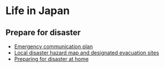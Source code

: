 # Life in Japan
## Prepare for disaster
- [Emergency communication plan](https://www.web171.jp/web171app/disasterTopSearch/)
- [Local disaster hazard map and designated evacuation sites](https://disaportal.gsi.go.jp/)
- [Preparing for disaster at home](https://www.kantei.go.jp/jp/headline/bousai/sonae.html)
